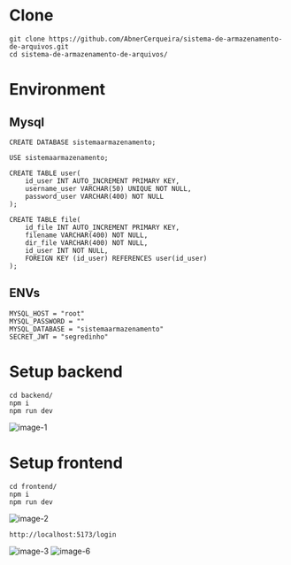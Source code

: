 # Clone
```
git clone https://github.com/AbnerCerqueira/sistema-de-armazenamento-de-arquivos.git
cd sistema-de-armazenamento-de-arquivos/
```

# Environment

## Mysql
```
CREATE DATABASE sistemaarmazenamento;

USE sistemaarmazenamento;

CREATE TABLE user(
    id_user INT AUTO_INCREMENT PRIMARY KEY,
    username_user VARCHAR(50) UNIQUE NOT NULL,
    password_user VARCHAR(400) NOT NULL
);

CREATE TABLE file(
    id_file INT AUTO_INCREMENT PRIMARY KEY,
    filename VARCHAR(400) NOT NULL,
    dir_file VARCHAR(400) NOT NULL,
    id_user INT NOT NULL,
    FOREIGN KEY (id_user) REFERENCES user(id_user)
);
```
## ENVs
```
MYSQL_HOST = "root"
MYSQL_PASSWORD = ""
MYSQL_DATABASE = "sistemaarmazenamento"
SECRET_JWT = "segredinho"
```

# Setup backend
```
cd backend/
npm i
npm run dev
```
![image-1](https://github.com/user-attachments/assets/3900b51e-66b1-43b8-8b14-c1df9b6dd7ef)

# Setup frontend
```
cd frontend/
npm i
npm run dev
```
![image-2](https://github.com/user-attachments/assets/5d24c05b-2091-4fa3-a0cb-b9be17e301ee)

```
http://localhost:5173/login

```
![image-3](https://github.com/user-attachments/assets/9055ede2-2203-40c8-a528-df9e9ab1d49f)
![image-6](https://github.com/user-attachments/assets/6e6678b4-7234-4dfa-a664-f8fc00733326)
